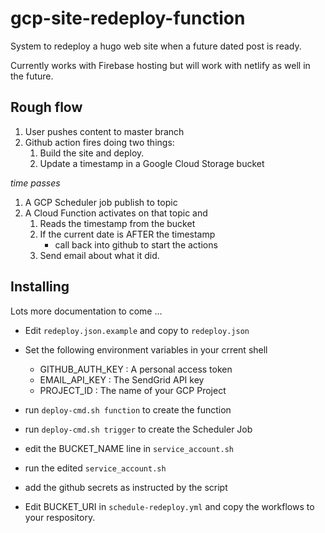 # gcp-site-redeploy-function

System to redeploy a hugo web site when a future dated post is ready.

Currently works with Firebase hosting but will work with netlify as well in the
future.

## Rough flow

1. User pushes content to master branch
2. Github action fires doing two things:
    1. Build the site and deploy.
    2. Update a timestamp in a Google Cloud Storage bucket

_time passes_

1. A GCP Scheduler job publish to topic
2. A Cloud Function activates on that topic and
    1. Reads the timestamp from the bucket
    2. If the current date is AFTER the timestamp
        - call back into github to start the actions
    3. Send email about what it did.

## Installing

Lots more documentation to come ...

- Edit `redeploy.json.example` and copy to `redeploy.json`

- Set the following environment variables in your crrent shell
    - GITHUB_AUTH_KEY : A personal access token
    - EMAIL_API_KEY   : The SendGrid API key
    - PROJECT_ID      : The name of your GCP Project

- run `deploy-cmd.sh function` to create the function
- run `deploy-cmd.sh trigger` to create the Scheduler Job
- edit the BUCKET_NAME line in `service_account.sh`
- run the edited `service_account.sh`
- add the github secrets as instructed by the script
- Edit BUCKET_URI in `schedule-redeploy.yml` and copy the workflows to your
  respository.
